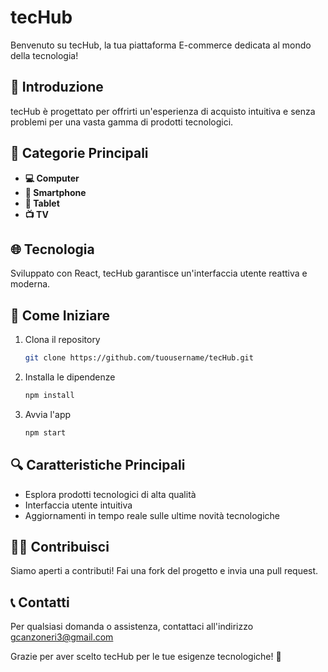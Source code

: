 # tecHub

Benvenuto su tecHub, la tua piattaforma E-commerce dedicata al mondo della tecnologia!

## 🚀 Introduzione
tecHub è progettato per offrirti un'esperienza di acquisto intuitiva e senza problemi per una vasta gamma di prodotti tecnologici.

## 📱 Categorie Principali
- **💻 Computer**
- **📱 Smartphone**
- **📱 Tablet**
- **📺 TV**

## 🌐 Tecnologia
Sviluppato con React, tecHub garantisce un'interfaccia utente reattiva e moderna.

## 🛒 Come Iniziare
1. Clona il repository
    ```bash
    git clone https://github.com/tuousername/tecHub.git
    ```

2. Installa le dipendenze
    ```bash
    npm install
    ```

3. Avvia l'app
    ```bash
    npm start
    ```

## 🔍 Caratteristiche Principali
- Esplora prodotti tecnologici di alta qualità
- Interfaccia utente intuitiva
- Aggiornamenti in tempo reale sulle ultime novità tecnologiche

## 👩‍💻 Contribuisci
Siamo aperti a contributi! Fai una fork del progetto e invia una pull request.

## 📞 Contatti
Per qualsiasi domanda o assistenza, contattaci all'indirizzo gcanzoneri3@gmail.com

Grazie per aver scelto tecHub per le tue esigenze tecnologiche! 🌟



